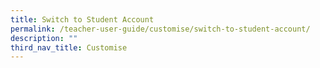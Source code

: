 ```yaml
---
title: Switch to Student Account
permalink: /teacher-user-guide/customise/switch-to-student-account/
description: ""
third_nav_title: Customise
---
```

